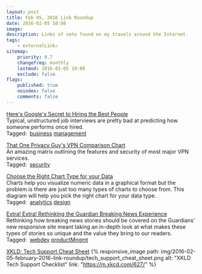 ```yaml
---
layout: post
title: Feb 05, 2016 Link Roundup
date: 2016-02-05 10:08
image:
description: Links of note found on my travels around the Internet.
tags:
    - externalLink⇗
sitemap:
    priority: 0.7
    changefreq: monthly
    lastmod: 2016-02-05 10:08
    exclude: false
flags:
    published: true
    noindex: false
    comments: false
---
```


[Here's Google's Secret to Hiring the Best People](https://www.wired.com/2015/04/hire-like-google/) <br />Typical, unstructured job interviews are pretty bad at predicting how someone performs once hired. <br /><span class='linkPost-tags'>Tagged:&nbsp; <a href='https://pinboard.in/u:natelandau/t:business'>business</a> <a href='https://pinboard.in/u:natelandau/t:management'>management</a> </span><br />

[That One Privacy Guy's VPN Comparison Chart](https://docs.google.com/spreadsheets/d/1FJTvWT5RHFSYuEoFVpAeQjuQPU4BVzbOigT0xebxTOw/htmlview?usp=sharing&sle=true) <br />An amazing matrix outlining the features and security of most major VPN services. <br /><span class='linkPost-tags'>Tagged:&nbsp; <a href='https://pinboard.in/u:natelandau/t:security'>security</a> </span><br />

[Choose the Right Chart Type for your Data](https://www.labnol.org/software/find-right-chart-type-for-your-data/6523/) <br />Charts help you visualize numeric data in a graphical format but the problem is there are just too many types of charts to choose from. This diagram will help you pick the right chart for your data type. <br /><span class='linkPost-tags'>Tagged:&nbsp; <a href='https://pinboard.in/u:natelandau/t:analytics'>analytics</a> <a href='https://pinboard.in/u:natelandau/t:design'>design</a> </span><br />

[Extra! Extra! Rethinking the Guardian Breaking News Experience](https://www.theguardian.com/info/developer-blog/2015/apr/28/extra-extra-rethinking-the-guardian-breaking-news-experience) <br />Rethinking how breaking news stories should be covered on the Guardians' new responsive site meant taking an in-depth look at what makes these types of stories so unique and the value they bring to our readers. <br /><span class='linkPost-tags'>Tagged:&nbsp; <a href='https://pinboard.in/u:natelandau/t:webdev'>webdev</a> <a href='https://pinboard.in/u:natelandau/t:productMngmt'>productMngmt</a> </span><br />

[XKLD: Tech Support Cheat Sheet](https://m.xkcd.com/627/) {% responsive_image
	path: img/2016-02-05-february-2016-link-roundup/tech_support_cheat_sheet.png
	alt: "XKLD Tech Support Checklist"
	link: "https://m.xkcd.com/627/"
%}
